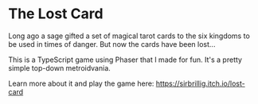 # The Lost Card

Long ago a sage gifted a set of magical tarot cards to the six kingdoms to be used in times of danger. But now the cards have been lost...

This is a TypeScript game using Phaser that I made for fun. It's a pretty simple top-down metroidvania.

Learn more about it and play the game here: https://sirbrillig.itch.io/lost-card
